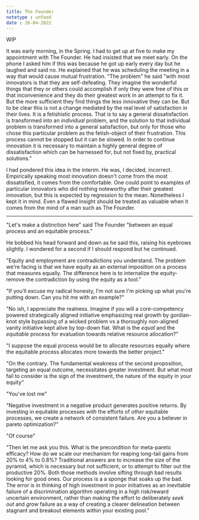 ```yaml
---
title: The Founder
notetype : unfeed
date : 26-04-2022
---
```

WIP

It was early morning, in the Spring. I had to get up at five to make my appointment with The Founder. He had insisted that we meet early. On the phone I asked him if this was because he got up early every day but he laughed and said no. He explained that he was scheduling the meeting in a way that would cause mutual frustration. "The problem" he said "with most innovators is that they are self-defeating. They imagine the wonderful things that they or others could accomplish if only they were free of this or that inconvenience and they do their greatest work in an attempt to fix it. But the more sufficient they find things the less innovative they can be. But to be clear this is not a change mediated by the real level of satisfaction in their lives. It is a fetishistic process. That is to say a general dissatisfaction is transformed into an *individual* problem, and the solution to that individual problem is transformed into a general satisfaction, but only for those who chose this particular problem as the fetish-object of their frustration. This process cannot be stopped but it can be slowed. In order to continue innovation it is necessary to maintain a highly general degree of dissatisfaction which can be harnessed for, but not fixed by, practical solutions."

I had pondered this idea in the interim. He was, I decided, incorrect. Empirically speaking most innovation doesn't come from the most dissatisfied, it comes from the comfortable. One could point to examples of particular innovators who did nothing noteworthy after their greatest innovation, but this is expected by regression to the mean. Nonetheless I kept it in mind. Even a flawed insight should be treated as valuable when it comes from the mind of a man such as The Founder. 

---

"Let's make a distinction here" said The Founder "between an equal process and an equitable process."

He bobbed his head forward and down as he said this, raising his eyebrows slightly. I wondered for a second if I should respond but he continued.

"Equity and employment are contradictions you understand. The problem we're facing is that we have equity as an external imposition on a process that measures equally. The difference here is to internalize the equity- remove the contradiction by using the equity as a tool."

"If you'll excuse my radical honesty, I'm not sure I'm picking up what you're putting down. Can you hit me with an example?"

"No ish, I appreciate the realness. Imagine if you will a core-competency powered strategically aligned initiative emphasizing real growth by gordian-knot style bypassing of a wicked problem vs a thoroughly *non*-aligned vanity initiative kept alive by top-down fiat. What is the *equal* and the *equitable* process for evaluation towards relative resource allocation?"

"I suppose the equal process would be to allocate resources equally where the equitable process allocates more towards the better project."

"On the contrary. The fundamental weakness of the second proposition, targeting an equal outcome, necessitates greater investment. But what most fail to consider is the sign of the investment, the nature of the equity in your equity"

"You've lost me"

"Negative investment in a negative product generates positive returns. By investing in equitable processes *with* the efforts of *other* equitable processes, we create a network of consistent failure. Are you a believer in pareto optimization?"

"Of course"

"Then let me ask you this. What is the precondition for meta-pareto efficacy? How do we scale our mechanism for reaping long-tail gains from 20% to 4% to 0.8%? Traditional answers are to increase the size of the pyramid, which is necessary but not sufficient, or to attempt to filter out the productive 20%. Both those methods involve sifting through bad results looking for good ones. Our process is a a sponge that soaks up the bad. The error is in thinking of high investment in poor initiatives as an inevitable failure of a discrimination algorithm operating in a high risk/reward uncertain environment, rather than making the effort to deliberately *seek out* and *grow* failure as a way of creating a clearer delineation between stagnant and breakout elements within your existing pool."
